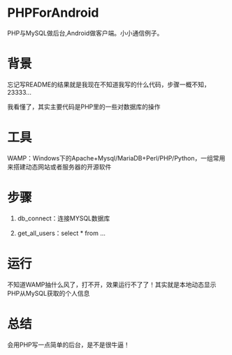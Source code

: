 # PHPForAndroid

PHP与MySQL做后台,Android做客户端。小小通信例子。

# 背景

忘记写README的结果就是我现在不知道我写的什么代码，步骤一概不知，23333...

我看懂了，其实主要代码是PHP里的一些对数据库的操作

# 工具

WAMP：Windows下的Apache+Mysql/MariaDB+Perl/PHP/Python，一组常用来搭建动态网站或者服务器的开源软件

# 步骤

1. db_connect：连接MYSQL数据库

2. get_all_users：select * from ...

# 运行

不知道WAMP抽什么风了，打不开，效果运行不了了！其实就是本地动态显示PHP从MySQL获取的个人信息

# 总结

会用PHP写一点简单的后台，是不是很牛逼！

